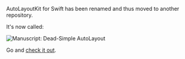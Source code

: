 AutoLayoutKit for Swift has been renamed and thus moved to another repository.

It's now called:

![Manuscript: Dead-Simple AutoLayout](https://raw.githubusercontent.com/floriankrueger/Manuscript/assets/manuscript.png)

Go and [check it out](https://github.com/floriankrueger/Manuscript).

